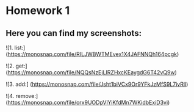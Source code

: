 # Homework 1

## Here you can find my screenshots:

![1. list:] (https://monosnap.com/file/RILJWBWTMEvex1X4JAFNNQh164pcgk)

![2. get:] (https://monosnap.com/file/NQQsNzEjLIRZHxcKEaygdG6T42vQ9w)

![3. add:] (https://monosnap.com/file/Jsht1biVCx9Or9YFkJzMfS9L7ivRll)

![4. remove:] (https://monosnap.com/file/orx9UODpVlYiKfdMn7WKidbExiD3vi)
